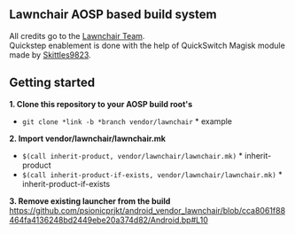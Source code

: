 ## Lawnchair AOSP based build system
All credits go to the [Lawnchair Team](https://github.com/LawnchairLauncher). <br/>
Quickstep enablement is done with the help of QuickSwitch Magisk module made by [Skittles9823](https://github.com/skittles9823).

## Getting started
<b>1. Clone this repository to your AOSP build root's</b>
- `git clone *link -b *branch vendor/lawnchair` * example

<b>2. Import vendor/lawnchair/lawnchair.mk</b>
- `$(call inherit-product, vendor/lawnchair/lawnchair.mk)` * inherit-product
- `$(call inherit-product-if-exists, vendor/lawnchair/lawnchair.mk)` * inherit-product-if-exists

**3. Remove existing launcher from the build**
https://github.com/psionicprjkt/android_vendor_lawnchair/blob/cca8061f88464fa4136248bd2449ebe20a374d82/Android.bp#L10
